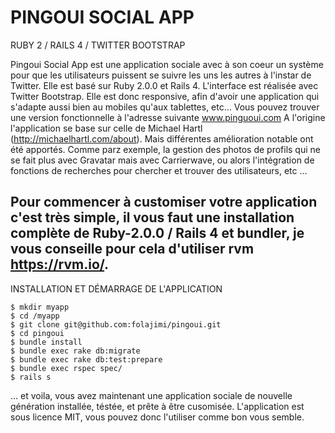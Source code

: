 # PINGOUI SOCIAL APP

RUBY 2 / RAILS 4 / TWITTER BOOTSTRAP

Pingoui Social App est une application sociale avec à son coeur un système pour que les utilisateurs puissent se suivre les uns les autres à l'instar de Twitter. 
Elle est basé sur Ruby 2.0.0 et Rails 4. L'interface est réalisée avec Twitter Bootstrap. Elle est donc responsive, afin d'avoir une application qui s'adapte aussi bien au mobiles qu'aux tablettes, etc... Vous pouvez trouver une version fonctionnelle à l'adresse suivante www.pinguoui.com 
A l'origine l'application se base sur celle de Michael Hartl (http://michaelhartl.com/about). Mais différentes amélioration notable ont été apportés. Comme parz exemple, la gestion des photos de profils qui ne se fait plus avec Gravatar mais avec Carrierwave, ou alors l'intégration de fonctions de recherches pour chercher et trouver des utilisateurs, etc ...

Pour commencer à customiser votre application c'est très simple, il vous faut une installation complète de Ruby-2.0.0 / Rails 4 et bundler, je vous conseille pour cela d'utiliser rvm https://rvm.io/‎.
-----------------------------------------------------------------------------------------------------------------

INSTALLATION ET DÉMARRAGE DE L'APPLICATION 
    
    $ mkdir myapp
    $ cd /myapp
    $ git clone git@github.com:folajimi/pingoui.git
    $ cd pingoui
    $ bundle install
    $ bundle exec rake db:migrate
    $ bundle exec rake db:test:prepare
    $ bundle exec rspec spec/
    $ rails s

... et voila, vous avez maintenant une application sociale de nouvelle génération installée, téstée, et prête à être cusomisée. 
L'application est sous licence MIT, vous pouvez donc l'utiliser comme bon vous semble. 








